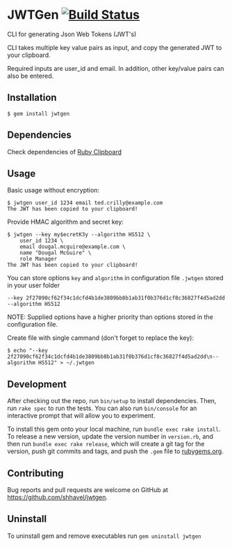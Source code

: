# JWTGen [![Build Status](https://travis-ci.org/shhavel/jwtgen.svg?branch=master)](https://travis-ci.org/shhavel/jwtgen)

CLI for generating Json Web Tokens (JWT's)

CLI takes multiple key value pairs as input, and copy the generated JWT to your clipboard.

Required inputs are user_id and email. In addition, other key/value pairs can also be entered.

## Installation

    $ gem install jwtgen

## Dependencies

Check dependencies of [Ruby Clipboard](https://github.com/janlelis/clipboard/)

## Usage

Basic usage without encryption:

    $ jwtgen user_id 1234 email ted.crilly@example.com
    The JWT has been copied to your clipboard!

Provide HMAC algorithm and secret key:

    $ jwtgen --key my$ecretK3y --algorithm HS512 \
        user_id 1234 \
        email dougal.mcguire@example.com \
        name "Dougal McGuire" \
        role Manager
    The JWT has been copied to your clipboard!

You can store options `key` and `algorithm` in configuration file `.jwtgen` stored in your user folder

    --key 2f27090cf62f34c1dcfd4b1de3809bb8b1ab31f0b376d1cf8c36827f4d5ad2dd
    --algorithm HS512

NOTE: Supplied options have a higher priority than options stored in the configuration file.

Create file with single cammand (don't forget to replace the key):

    $ echo "--key 2f27090cf62f34c1dcfd4b1de3809bb8b1ab31f0b376d1cf8c36827f4d5ad2dd\n--algorithm HS512" > ~/.jwtgen

## Development

After checking out the repo, run `bin/setup` to install dependencies. Then, run `rake spec` to run the tests. You can also run `bin/console` for an interactive prompt that will allow you to experiment.

To install this gem onto your local machine, run `bundle exec rake install`. To release a new version, update the version number in `version.rb`, and then run `bundle exec rake release`, which will create a git tag for the version, push git commits and tags, and push the `.gem` file to [rubygems.org](https://rubygems.org).

## Contributing

Bug reports and pull requests are welcome on GitHub at https://github.com/shhavel/jwtgen.

## Uninstall

To uninstall gem and remove executables run `gem uninstall jwtgen`
